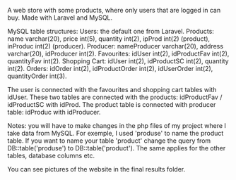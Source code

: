 A web store with some products, where only users that are logged in can buy. Made with Laravel and MySQL.

MySQL table structures: Users: the default one from Laravel. Products: name varchar(20), price int(5), quantity int(2), ipProd int(2) (product), inProduc int(2) (producer). Producer: nameProducer varchar(20), address varchar(20), idProducer int(2). Favourites: idUser int(2), idProductFav int(2), quantityFav int(2). Shopping Cart: idUser int(2), idProductSC int(2), quantity int(2). Orders: idOrder int(2), idProductOrder int(2), idUserOrder int(2), quantityOrder int(3).

The user is connected with the favourites and shopping cart tables with idUser. These two tables are connected with the products: idProductFav / idProductSC with idProd. The product table is connected with producer table: idProduc with idProducer.

Notes: you will have to make changes in the php files of my project where I take data from MySQL. For exemple, I used 'produse' to name the product table. If you want to name your table 'product' change the query from DB::table('produse') to DB::table('product'). The same applies for the other tables, database columns etc.

You can see pictures of the website in the final results folder.

